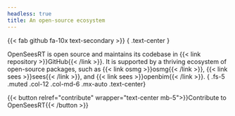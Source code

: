 ```yaml
---
headless: true
title: An open-source ecosystem
---
```


{{< fab github fa-10x text-secondary >}}
{ .text-center }

OpenSeesRT is open source and maintains its codebase in {{< link repository >}}GitHub{{< /link >}}. 
It is supported by a thriving ecosystem of open-source packages, such as {{< link osmg >}}osmg{{< /link >}}, {{< link sees >}}sees{{< /link >}}, and {{< link sees >}}openbim{{< /link >}}. 
{ .fs-5 .muted .col-12 .col-md-6 .mx-auto .text-center}

{{< button relref="contribute" wrapper="text-center mb-5">}}Contribute to OpenSeesRT{{< /button >}}

